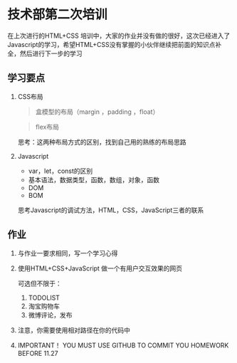 # 技术部第二次培训

在上次进行的HTML+CSS 培训中，大家的作业并没有做的很好，这次已经进入了Javascript的学习，希望HTML+CSS没有掌握的小伙伴继续把前面的知识点补全，然后进行下一步的学习

## 学习要点

1. CSS布局

   > 盒模型的布局（margin ，padding ，float）

   > flex布局

   思考：这两种布局方式的区别，找到自己用的熟练的布局思路

2. Javascript

   + var，let，const的区别
   + 基本语法，数据类型，函数，数组，对象，函数
   + DOM
   + BOM

   思考Javascript的调试方法，HTML，CSS，JavaScript三者的联系

## 作业

1. 与作业一要求相同，写一个学习心得

2. 使用HTML+CSS+JavaScript 做一个有用户交互效果的网页

   可选但不限于：

   1. TODOLIST
   2. 淘宝购物车
   3. 微博评论，发布
3. 注意，你需要使用相对路径在你的代码中
4. IMPORTANT！ YOU MUST USE GITHUB TO COMMIT YOU HOMEWORK BEFORE 11.27
